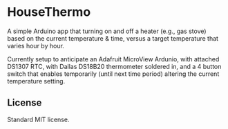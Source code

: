 # HouseThermo

A simple Arduino app that turning on and off a heater (e.g., gas stove) based on the current temperature & time, 
versus a target temperature that varies hour by hour.

Currently setup to anticipate an Adafruit MicroView Ardunio, with attached DS1307 RTC, 
with Dallas DS18B20 thermometer soldered in, and a 4 button switch that enables 
temporarily (until next time period) altering the current temperature setting.

## License

Standard MIT license.
